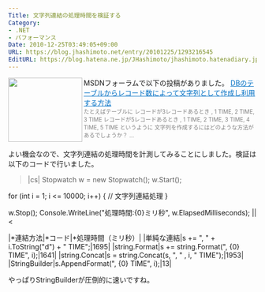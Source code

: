 ```yaml
---
Title: 文字列連結の処理時間を検証する
Category:
- .NET
- パフォーマンス
Date: 2010-12-25T03:49:05+09:00
URL: https://blog.jhashimoto.net/entry/20101225/1293216545
EditURL: https://blog.hatena.ne.jp/JHashimoto/jhashimoto.hatenadiary.jp/atom/entry/12921228815717258391
---
```


MSDNフォーラムで以下の投稿がありました。
<a href="http://social.msdn.microsoft.com/Forums/ja-JP/50c8541b-b6b2-40f0-9d9c-c60679aa6778/db?forum=csharpgeneralja" target="_blank"><img class="alignleft" align="left" border="0" src="http://capture.heartrails.com/150x130/shadow?http://social.msdn.microsoft.com/Forums/ja-JP/50c8541b-b6b2-40f0-9d9c-c60679aa6778/db?forum=csharpgeneralja" alt="" width="150" height="130" /></a><a style="color:#0070C5;" href="http://social.msdn.microsoft.com/Forums/ja-JP/50c8541b-b6b2-40f0-9d9c-c60679aa6778/db?forum=csharpgeneralja" target="_blank">DBのテーブルからレコード数によって文字列として作成し利用する方法</a><a href="http://b.hatena.ne.jp/entry/http://social.msdn.microsoft.com/Forums/ja-JP/50c8541b-b6b2-40f0-9d9c-c60679aa6778/db?forum=csharpgeneralja" target="_blank"><img border="0" src="http://b.hatena.ne.jp/entry/image/http://social.msdn.microsoft.com/Forums/ja-JP/50c8541b-b6b2-40f0-9d9c-c60679aa6778/db?forum=csharpgeneralja" alt="" /></a><br><span style="color: #808080;font-size: 80%;">たとえばテーブルに レコードが3レコードあるとき , 1 TIME, 2 TIME, 3 TIME レコードが5レコードあるとき , 1 TIME, 2 TIME, 3 TIME, 4 TIME, 5 TIME というように 文字列を作成するにはどのような方法があるでしょうか？ ...</span><br style="clear:both;" />

よい機会なので、文字列連結の処理時間を計測してみることにしました。検証は以下のコードで行いました。
>|cs|
Stopwatch w = new Stopwatch();
w.Start();

for (int i = 1; i <= 10000; i++) {
    // 文字列連結処理
}

w.Stop();
Console.WriteLine("処理時間:{0}ミリ秒", w.ElapsedMilliseconds);
||<

|*連結方法|*コード|*処理時間（ミリ秒）|
|単純な連結|s += ", " + i.ToString("d") + " TIME";|1695|
|string.Format|s += string.Format(", {0} TIME", i);|1641|
|string.Concat|s = string.Concat(s, ", " , i, " TIME");|1953|
|StringBuilder|s.AppendFormat(", {0} TIME", i);|13|

やっぱりStringBuilderが圧倒的に速いですね。
